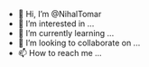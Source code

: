 - 👋 Hi, I’m @NihalTomar
- 👀 I’m interested in ...
- 🌱 I’m currently learning ...
- 💞️ I’m looking to collaborate on ...
- 📫 How to reach me ...

<!---
NihalTomar/NihalTomar is a ✨ special ✨ repository because its `README.md` (this file) appears on your GitHub profile.
You can click the Preview link to take a look at your changes.
--->
